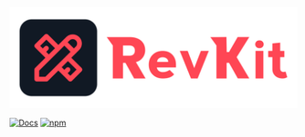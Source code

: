 <a id="top" />

[![RevKit](https://raw.githubusercontent.com/Revolt-Unofficial-Clients/revkit/master/revkit-header.png)](#top)

[![Docs](https://img.shields.io/badge/-Documentation-ff4654?style=flat-square)](https://revk.it) [![npm](https://img.shields.io/npm/dt/revkit?label=Downloads&style=flat-square&color=ff4654)](https://www.npmjs.com/package/revkit)
